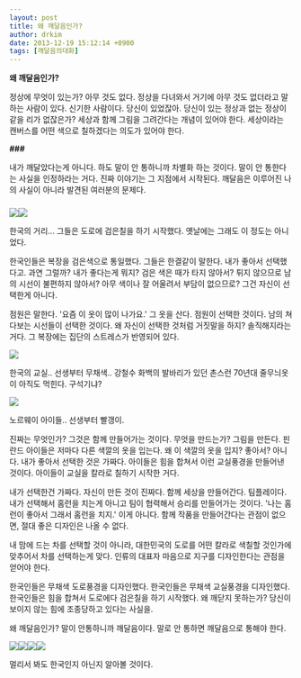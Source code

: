 ```yaml
---
layout: post
title: 왜 깨달음인가?
author: drkim
date: 2013-12-19 15:12:14 +0900
tags: [깨달음의대화]
---
```

  


  


 **왜 깨달음인가?**


  


정상에 무엇이 있는가? 아무 것도 없다. 정상을 다녀와서 거기에 아무 것도 없더라고 말하는 사람이 있다. 신기한 사람이다. 당신이 있었잖아. 당신이 있는 정상과 없는 정상이 같을 리가 없잖은가? 세상과 함께 그림을 그려간다는 개념이 있어야 한다. 세상이라는 캔버스를 어떤 색으로 칠하겠다는 의도가 있어야 한다. 


  


 **\###**


  


내가 깨달았다는게 아니다. 하도 말이 안 통하니까 차별화 하는 것이다. 말이 안 통한다는 사실을 인정하라는 거다. 진짜 이야기는 그 지점에서 시작된다. 깨달음은 이루어진 나의 사실이 아니라 발견된 여러분의 문제다. 

  


###



 ![](/files/attach/images/198/011/425/20131219_093746.jpg)![](/files/attach/images/198/011/425/20131219_093751.jpg)  


  


한국의 거리... 그들은 도로에 검은칠을 하기 시작했다. 옛날에는 그래도 이 정도는 아니었다.

  


  


한국인들은 복장을 검은색으로 통일했다. 그들은 한결같이 말한다. 내가 좋아서 선택했다고. 과연 그럴까? 내가 좋다는게 뭐지? 검은 색은 때가 타지 않아서? 튀지 않으므로 남의 시선이 불편하지 않아서? 아무 색이나 잘 어울려서 부담이 없으므로? 그건 자신이 선택한게 아니다. 


  


점원은 말한다. '요즘 이 옷이 많이 나가요.' 그 옷을 산다. 점원이 선택한 것이다. 남의 쳐다보는 시선들이 선택한 것이다. 왜 자신이 선택한 것처럼 거짓말을 하지? 솔직해지라는 거다. 그 복장에는 집단의 스트레스가 반영되어 있다. 

  


 ![](/files/attach/images/198/011/425/5557.JPG)  


  


한국의 교실.. 선생부터 무채색.. 강철수 화백의 발바리가 있던 촌스런 70년대 줄무늬옷이 아직도 먹힌다. 구석기냐?

 ![](/files/attach/images/198/011/425/45678.jpg)

  


노르웨이 아이들.. 선생부터 빨갱이.

  


  


진짜는 무엇인가? 그것은 함께 만들어가는 것이다. 무엇을 만드는가? 그림을 만든다. 핀란드 아이들은 저마다 다른 색깔의 옷을 입는다. 왜 이 색깔의 옷을 입지? 좋아서? 아니다. 내가 좋아서 선택한 것은 가짜다. 아이들은 힘을 합쳐서 이런 교실풍경을 만들어낸 것이다. 아이들이 교실을 칼라로 칠하기 시작한 거다. 


  


내가 선택한건 가짜다. 자신이 만든 것이 진짜다. 함께 세상을 만들어간다. 팀플레이다. 내가 선택해서 홈런을 치는게 아니고 팀이 협력해서 승리를 만들어가는 것이다. '나는 홈런이 좋아서 그래서 홈런을 치지.' 이게 아니다. 함께 작품을 만들어간다는 관점이 없으면, 절대 좋은 디자인은 나올 수 없다. 


  


내 맘에 드는 차를 선택할 것이 아니라, 대한민국의 도로를 어떤 칼라로 색칠할 것인가에 맞추어서 차를 선택하는게 맞다. 인류의 대표자 마음으로 지구를 디자인한다는 관점을 얻어야 한다.


  


한국인들은 무채색 도로풍경을 디자인했다. 한국인들은 무채색 교실풍경을 디자인했다. 한국인들은 힘을 합쳐서 도로에다 검은칠을 하기 시작했다. 왜 깨닫지 못하는가? 당신이 보이지 않는 힘에 조종당하고 있다는 사실을. 


  


왜 깨달음인가? 말이 안통하니까 깨달음이다. 말로 안 통하면 깨달음으로 통해야 한다.

  


  


 ![](/files/attach/images/198/011/425/56789.JPG)![](/files/attach/images/198/011/425/hanconjin.jpg)![](/files/attach/images/198/011/425/55556.jpg)![](/files/attach/images/198/011/425/55555.jpg)



멀리서 봐도 한국인지 아닌지 알아볼 것이다.